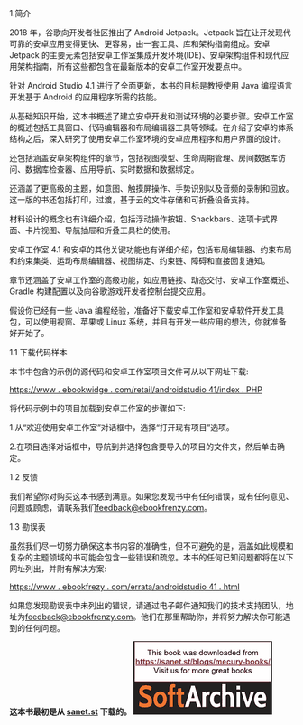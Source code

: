 1.简介

2018 年，谷歌向开发者社区推出了 Android Jetpack。Jetpack 旨在让开发现代可靠的安卓应用变得更快、更容易，由一套工具、库和架构指南组成。安卓 Jetpack 的主要元素包括安卓工作室集成开发环境(IDE)、安卓架构组件和现代应用架构指南，所有这些都包含在最新版本的安卓工作室开发要点中。

针对 Android Studio 4.1 进行了全面更新，本书的目标是教授使用 Java 编程语言开发基于 Android 的应用程序所需的技能。

从基础知识开始，这本书概述了建立安卓开发和测试环境的必要步骤。安卓工作室的概述包括工具窗口、代码编辑器和布局编辑器工具等领域。在介绍了安卓的体系结构之后，深入研究了使用安卓工作室环境的安卓应用程序和用户界面的设计。

还包括涵盖安卓架构组件的章节，包括视图模型、生命周期管理、房间数据库访问、数据库检查器、应用导航、实时数据和数据绑定。

还涵盖了更高级的主题，如意图、触摸屏操作、手势识别以及音频的录制和回放。这一版的书还包括打印，过渡，基于云的文件存储和可折叠设备支持。

材料设计的概念也有详细介绍，包括浮动操作按钮、Snackbars、选项卡式界面、卡片视图、导航抽屉和折叠工具栏的使用。

安卓工作室 4.1 和安卓的其他关键功能也有详细介绍，包括布局编辑器、约束布局和约束集类、运动布局编辑器、视图绑定、约束链、障碍和直接回复通知。

章节还涵盖了安卓工作室的高级功能，如应用链接、动态交付、安卓工作室概述、Gradle 构建配置以及向谷歌游戏开发者控制台提交应用。

假设你已经有一些 Java 编程经验，准备好下载安卓工作室和安卓软件开发工具包，可以使用视窗、苹果或 Linux 系统，并且有开发一些应用的想法，你就准备好开始了。

1.1 下载代码样本

本书中包含的示例的源代码和安卓工作室项目文件可从以下网址下载:

[https://www . ebookwidge . com/retail/androidstudio 41/index . PHP](https://www.ebookfrenzy.com/retail/androidstudio41/index.php)

将代码示例中的项目加载到安卓工作室的步骤如下:

1.从“欢迎使用安卓工作室”对话框中，选择“打开现有项目”选项。

2.在项目选择对话框中，导航到并选择包含要导入的项目的文件夹，然后单击确定。

1.2 反馈

我们希望你对购买这本书感到满意。如果您发现书中有任何错误，或有任何意见、问题或顾虑，请联系我们[feedback@ebookfrenzy.com](mailto:feedback%40ebookfrenzy.com?subject=)。

1.3 勘误表

虽然我们尽一切努力确保这本书内容的准确性，但不可避免的是，涵盖如此规模和复杂的主题领域的书可能会包含一些错误和疏忽。本书的任何已知问题都将在以下网址列出，并附有解决方案:

[https://www . ebookfrezy . com/errata/androidstudio 41 . html](https://www.ebookfrenzy.com/errata/androidstudio41.html)

如果您发现勘误表中未列出的错误，请通过电子邮件通知我们的技术支持团队，地址为[feedback@ebookfrenzy.com](mailto:feedback%40ebookfrenzy.com?subject=)。他们在那里帮助你，并将努力解决你可能遇到的任何问题。

 **这本书最初是从 [sanet.st](https://sanet.st/blogs/mecury-books/) 下载的。** ![sa_logo](img/sa_logo.jpg)